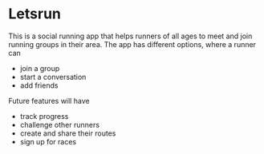 # Letsrun

This is a social running app that helps runners of all ages to meet and join running groups in their area. 
The app has different options, where a runner can 
- join a group 
- start a conversation 
- add friends

Future features will have
- track progress
- challenge other runners 
- create and share their routes 
- sign up for races
